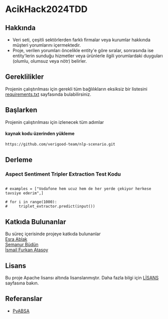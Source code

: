 # AcikHack2024TDD

<!-- <br /> -->
<!-- <div align="center">
    <img src="images/logo.png" alt="Logo" width="80" height="80">
</div> -->

## Hakkında

* Veri seti, çeşitli sektörlerden farklı firmalar veya kurumlar hakkında müşteri yorumlarını içermektedir.
* Proje, verilen yorumları öncelikle entity'e göre sıralar, sonrasında ise entity'lerin sunduğu hizmetler veya ürünlerle ilgili yorumlardaki duyguları (olumlu, olumsuz veya nötr) belirler.


## Gereklilikler
Projenin çalıştırılması için gerekli tüm bağlılıkların eksiksiz bir listesini [requirements.txt](requirements.txt) sayfasında bulabilirsiniz.  


## Başlarken
Projenin çalıştırılması için izlenecek tüm adımlar
#### kaynak kodu üzerinden yükleme
```bash
https://github.com/verigood-team/nlp-scenario.git
```

## Derleme

### Aspect Sentiment Tripler Extraction Test Kodu

```# triplet_extractor = ASTE.AspectSentimentTripletExtractor(r"checkpoints\all_part4_44.77")

# examples = ["Vodafone hem ucuz hem de her yerde çekiyor herkese tavsiye ederim",]
    
# for i in range(1000):
#     triplet_extractor.predict(input())

```

## Katkıda Bulunanlar
Bu süreç içerisinde projeye katkıda bulunanlar  
[Esra Ablak](https://github.com/eablak)  
[Semanur Büdün](https://github.com/semanurbudun)  
[İsmail Furkan Atasoy](https://github.com/ifurkanatasoy)  


## Lisans

Bu proje Apache lisansı altında lisanslanmıştır. Daha fazla bilgi için [LİSANS](LICENSE) sayfasına bakın.  


## Referanslar

* [PyABSA](https://github.com/yangheng95/PyABSA)